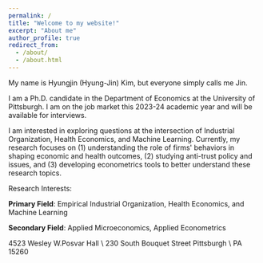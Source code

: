 ```yaml
---
permalink: /
title: "Welcome to my website!"
excerpt: "About me"
author_profile: true
redirect_from: 
  - /about/
  - /about.html
---
```



My name is Hyungjin (Hyung-Jin) Kim, but everyone simply calls me Jin. 

I am a Ph.D. candidate in the Department of Economics at the University of Pittsburgh. I am on the job market this 2023-24 academic year and will be available for interviews.

I am interested in exploring questions at the intersection of Industrial Organization, Health Economics, and Machine Learning. Currently, my research focuses on (1) understanding the role of firms' behaviors in shaping economic and health outcomes, (2) studying anti-trust policy and issues, and (3) developing econometrics tools to better understand these research topics.


Research Interests:

 <strong>Primary Field</strong>: Empirical Industrial Organization, Health Economics, and Machine Learning

 <strong>Secondary Field</strong>: Applied Microeconomics, Applied Econometrics






4523 Wesley W.Posvar Hall \\
230 South Bouquet Street Pittsburgh \\
PA 15260

